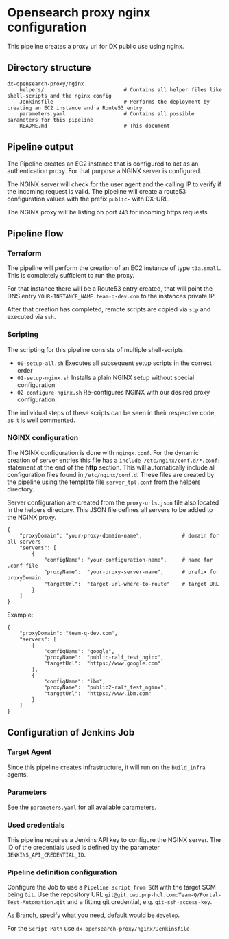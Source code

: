 # Opensearch proxy nginx configuration

This pipeline creates a proxy url for DX  public use using nginx.

## Directory structure

```text
dx-opensearch-proxy/nginx
    helpers/                          # Contains all helper files like shell-scripts and the nginx config
    Jenkinsfile                       # Performs the deployment by creating an EC2 instance and a Route53 entry
    parameters.yaml                   # Contains all possible parameters for this pipeline
    README.md                         # This document
```

## Pipeline output

The Pipeline creates an EC2 instance that is configured to act as an authentication proxy. For that purpose a NGINX server is configured.

The NGINX server will check for the user agent and the calling IP to verify if the incoming request is valid. The pipeline will create a route53 configuration values with the prefix `public-` with DX-URL.

The NGINX proxy will be listing on port `443` for incoming https requests.


## Pipeline flow

### Terraform

The pipeline will perform the creation of an EC2 instance of type `t3a.small`. This is completely sufficient to run the proxy.

For that instance there will be a Route53 entry created, that will point the DNS entry `YOUR-INSTANCE_NAME.team-q-dev.com` to the instances private IP.

After that creation has completed, remote scripts are copied via `scp` and executed via `ssh`.

### Scripting

The scripting for this pipeline consists of multiple shell-scripts.

- `00-setup-all.sh` Executes all subsequent setup scripts in the correct order
- `01-setup-nginx.sh` Installs a plain NGINX setup without special configuration
- `02-configure-nginx.sh` Re-configures NGINX with our desired proxy configuration.

The individual steps of these scripts can be seen in their respective code, as it is well commented.

### NGINX configuration

The NGINX configuration is done with `ngingx.conf`. For the dynamic creation of server entries this file has a `include /etc/nginx/conf.d/*.conf;` statement at the end of the **http** section. This will automatically include all configuration files found in `/etc/nginx/conf.d`. These files are created by the pipeline using the template file `server_tpl.conf` from the helpers directory.

Server configuration are created from the `proxy-urls.json` file also located in the helpers directory. This JSON file defines all servers to be added to the NGINX proxy.

```
{
    "proxyDomain": "your-proxy-domain-name",             # domain for all servers
    "servers": [
        {
            "configName": "your-configuration-name",     # name for .conf file
            "proxyName":  "your-proxy-server-name",      # prefix for proxyDomain
            "targetUrl":  "target-url-where-to-route"    # target URL
        }
    ]
}
```

Example:
```
{
    "proxyDomain": "team-q-dev.com",
    "servers": [
        {
            "configName": "google",
            "proxyName":  "public-ralf_test_nginx",
            "targetUrl":  "https://www.google.com"
        },
        {
            "configName": "ibm",
            "proxyName":  "public2-ralf_test_nginx",
            "targetUrl":  "https://www.ibm.com"
        }
    ]
}
```

## Configuration of Jenkins Job

### Target Agent

Since this pipeline creates infrastructure, it will run on the `build_infra` agents.

### Parameters

See the `parameters.yaml` for all available parameters.

### Used credentials

This pipeline requires a Jenkins API key to configure the NGINX server. The ID of the credentials used is defined by the parameter `JENKINS_API_CREDENTIAL_ID`.
### Pipeline definition configuration

Configure the Job to use a `Pipeline script from SCM` with the target SCM being `Git`. Use the repository URL `git@git.cwp.pnp-hcl.com:Team-Q/Portal-Test-Automation.git` and a fitting git credential, e.g. `git-ssh-access-key`.

As Branch, specify what you need, default would be `develop`.

For the `Script Path` use `dx-opensearch-proxy/nginx/Jenkinsfile`
